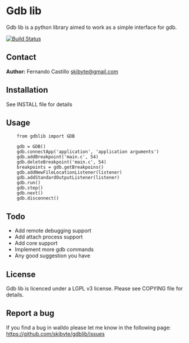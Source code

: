Gdb lib
=======
Gdb lib is a python library aimed to work as a simple interface for gdb.

[![Build Status](https://secure.travis-ci.org/skibyte/gdblib.png)](http://travis-ci.org/skibyte/gdblib)

Contact
-------
**Author:** Fernando Castillo skibyte@gmail.com

Installation
------------
See INSTALL file for details

Usage
-----
        from gdblib import GDB

        gdb = GDB() 
        gdb.connectApp('application', 'application arguments')
        gdb.addBreakpoint('main.c', 54)
        gdb.deleteBreakpoint('main.c', 54)
        breakpoints = gdb.getBreakpoins()
        gdb.addNewFileLocationListener(listener)
        gdb.addStandardOutputListener(listener)
        gdb.run()
        gdb.step()
        gdb.next()
        gdb.disconnect()

Todo
----
* Add remote debugging support
* Add attach process support
* Add core support
* Implement more gdb commands
* Any good suggestion you have

License
-------
Gdb lib is licenced under a LGPL v3 license. Please see COPYING file for details.

Report a bug
------------
If you find a bug in walldo please let me know in the following page: https://github.com/skibyte/gdblib/issues
